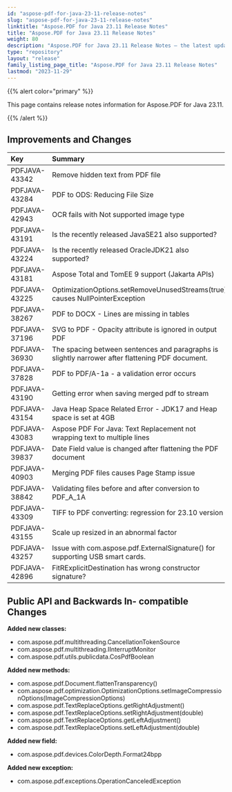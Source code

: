 ```yaml
---
id: "aspose-pdf-for-java-23-11-release-notes"
slug: "aspose-pdf-for-java-23-11-release-notes"
linktitle: "Aspose.PDF for Java 23.11 Release Notes"
title: "Aspose.PDF for Java 23.11 Release Notes"
weight: 80
description: "Aspose.PDF for Java 23.11 Release Notes – the latest updates and fixes."
type: "repository"
layout: "release"
family_listing_page_title: "Aspose.PDF for Java 23.11 Release Notes"
lastmod: "2023-11-29"
---
```


{{% alert color="primary" %}}

This page contains release notes information for Aspose.PDF for Java 23.11.

{{% /alert %}}
## **Improvements and Changes**

|**Key**|**Summary**|**Category**|
| :- | :- | :- |
|PDFJAVA-43342|Remove hidden text from PDF file|Feature|
|PDFJAVA-43284|PDF to ODS: Reducing File Size|Enhancement|
|PDFJAVA-42943|OCR fails with Not supported image type|Enhancement|
|PDFJAVA-43191|Is the recently released JavaSE21 also supported?|Enhancement|
|PDFJAVA-43224|Is the recently released OracleJDK21 also supported?|Enhancement|
|PDFJAVA-43181|Aspose Total and TomEE 9 support (Jakarta APIs)|Enhancement|
|PDFJAVA-43225|OptimizationOptions.setRemoveUnusedStreams(true) causes NullPointerException|Bug|
|PDFJAVA-38267|PDF to DOCX - Lines are missing in tables|Bug|
|PDFJAVA-37196|SVG to PDF - Opacity attribute is ignored in output PDF|Bug|
|PDFJAVA-36930|The spacing between sentences and paragraphs is slightly narrower after flattening PDF document.|Bug|
|PDFJAVA-37828|PDF to PDF/A-1a - a validation error occurs|Bug|
|PDFJAVA-43190|Getting error when saving merged pdf to stream|Bug|
|PDFJAVA-43154|Java Heap Space Related Error - JDK17 and Heap space is set at 4GB|Bug|
|PDFJAVA-43083|Aspose PDF For Java: Text Replacement not wrapping text to multiple lines|Bug|
|PDFJAVA-39837|Date Field value is changed after flattening the PDF document|Bug|
|PDFJAVA-40903|Merging PDF files causes Page Stamp issue|Bug|
|PDFJAVA-38842|Validating files before and after conversion to PDF_A_1A|Bug|
|PDFJAVA-43309|TIFF to PDF converting: regression for 23.10 version|Bug|
|PDFJAVA-43155|Scale up resized in an abnormal factor|Bug|
|PDFJAVA-43257|Issue with com.aspose.pdf.ExternalSignature() for supporting USB smart cards.|Bug|
|PDFJAVA-42896|FitRExplicitDestination has wrong constructor signature?|Bug|



## **Public API and Backwards In- compatible Changes**

**Added new classes:** 

- com.aspose.pdf.multithreading.CancellationTokenSource
- com.aspose.pdf.multithreading.IInterruptMonitor
- com.aspose.pdf.utils.publicdata.CosPdfBoolean

**Added new methods:**

- com.aspose.pdf.Document.flattenTransparency()
- com.aspose.pdf.optimization.OptimizationOptions.setImageCompressionOptions(ImageCompressionOptions)
- com.aspose.pdf.TextReplaceOptions.getRightAdjustment()
- com.aspose.pdf.TextReplaceOptions.setRightAdjustment(double)
- com.aspose.pdf.TextReplaceOptions.getLeftAdjustment()
- com.aspose.pdf.TextReplaceOptions.setLeftAdjustment(double)

**Added new field:**

- com.aspose.pdf.devices.ColorDepth.Format24bpp

**Added new exception:**

- com.aspose.pdf.exceptions.OperationCanceledException










